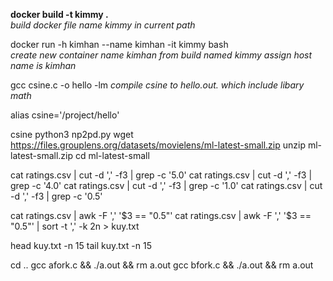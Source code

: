 <!-- COMMAND LISTS -->
**docker build -t kimmy .**<br />
_build docker file name kimmy in current path_<br />

docker run -h kimhan --name kimhan -it kimmy bash<br />
_create new container name kimhan from build named kimmy assign host name is kimhan_


gcc csine.c -o hello -lm
_compile csine to hello.out. which include libary math_

alias csine='/project/hello'


csine
python3 np2pd.py
wget https://files.grouplens.org/datasets/movielens/ml-latest-small.zip
unzip ml-latest-small.zip
cd ml-latest-small

cat ratings.csv | cut -d ',' -f3 | grep -c '5.0'
cat ratings.csv | cut -d ',' -f3 | grep -c '4.0'
cat ratings.csv | cut -d ',' -f3 | grep -c '1.0'
cat ratings.csv | cut -d ',' -f3 | grep -c '0.5'

cat ratings.csv | awk -F ',' '$3 == "0.5"'
cat ratings.csv | awk -F ',' '$3 == "0.5"' | sort -t ',' -k 2n > kuy.txt

head kuy.txt -n 15
tail kuy.txt -n 15

cd ..
gcc afork.c && ./a.out && rm a.out
gcc bfork.c && ./a.out && rm a.out
